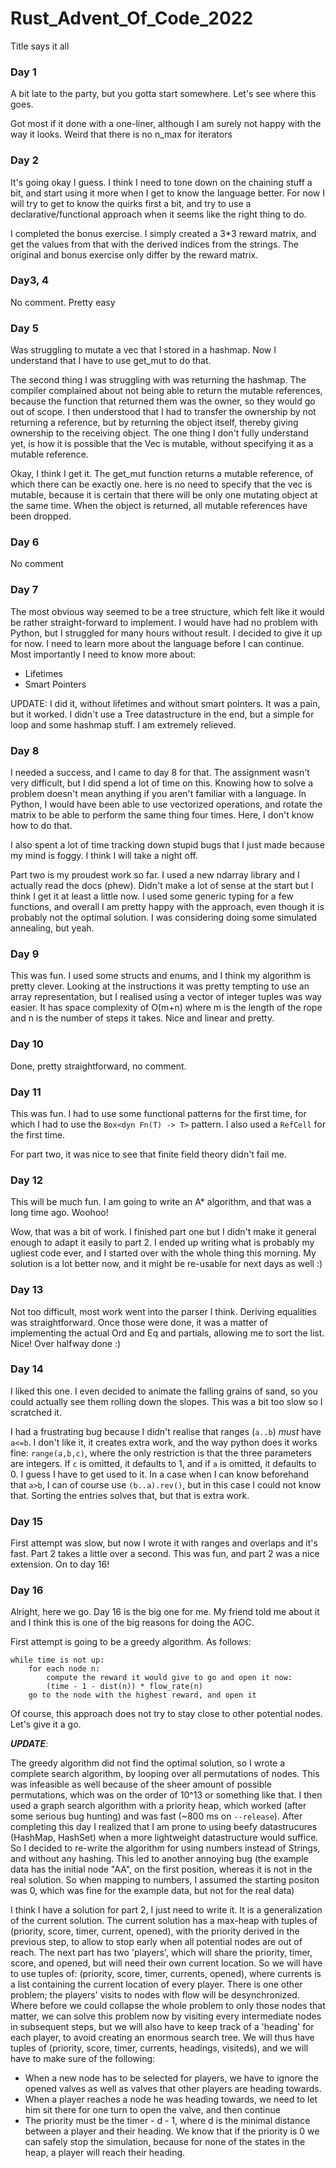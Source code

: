 # Rust_Advent_Of_Code_2022
Title says it all


### Day 1 
A bit late to the party, but you gotta start somewhere. Let's see where this goes.

Got most if it done with a one-liner, although I am surely not happy with the way it looks. Weird that there is no n_max for iterators

### Day 2
It's going okay I guess. I think I need to tone down on the chaining stuff a bit, and start using it more when I get to know the language better. For now I will try to get to know the quirks first a bit, and try to use a declarative/functional approach when it seems like the right thing to do.  

I completed the bonus exercise. I simply created a 3*3 reward matrix, and get the values from that with the derived indices from the strings. The original and bonus exercise only differ by the reward matrix.

### Day3, 4 
No comment. Pretty easy

### Day 5
Was struggling to mutate a vec that I stored in a hashmap. Now I understand that I have to use get_mut to do that.

The second thing I was struggling with was returning the hashmap. The compiler complained about not being able to return the mutable references, because the function that returned them was the owner, so they would go out of scope. I then understood that I had to transfer the ownership by not returning a reference, but by returning the object itself, thereby giving ownership to the receiving object. The one thing I don't fully understand yet, is how it is possible that the Vec is mutable, without specifying it as a mutable reference.

Okay, I think I get it. The get_mut function returns a mutable reference, of which there can be exactly one. here is no need to specify that the vec is mutable, because it is certain that there will be only one mutating object at the same time. When the object is returned, all mutable references have been dropped.

### Day 6
No comment

### Day 7
The most obvious way seemed to be a tree structure, which felt like it would be rather straight-forward to implement. I would have had no problem with Python, but I struggled for many hours without result. I decided to give it up for now. I need to learn more about the language before I can continue. Most importantly I need to know more about:
* Lifetimes
* Smart Pointers

UPDATE: 
I did it, without lifetimes and without smart pointers. It was a pain, but it worked. I didn't use a Tree datastructure in the end, but a simple for loop and some hashmap stuff. I am extremely relieved.

### Day 8
I needed a success, and I came to day 8 for that. The assignment wasn't very difficult, but I did spend a lot of time on this. Knowing how to solve a problem doesn't mean anything if you aren't familiar with a language. In Python, I would have been able to use vectorized operations, and rotate the matrix to be able to perform the same thing four times. Here, I don't know how to do that. 

I also spent a lot of time tracking down stupid bugs that I just made because my mind is foggy. I think I will take a night off. 

Part two is my proudest work so far. I used a new ndarray library and I actually read the docs (phew). Didn't make a lot of sense at the start but I think I get it at least a little now. I used some generic typing for a few functions, and overall I am pretty happy with the approach, even though it is probably not the optimal solution. I was considering doing some simulated annealing, but yeah.


### Day 9
This was fun. I used some structs and enums, and I think my algorithm is pretty clever. Looking at the instructions it was pretty tempting to use an array representation, but I realised using a vector of integer tuples was way easier. It has space complexity of O(m+n) where m is the length of the rope and n is the number of steps it takes. Nice and linear and pretty. 

### Day 10
Done, pretty straightforward, no comment.

### Day 11
This was fun. I had to use some functional patterns for the first time, for which I had to use the `Box<dyn Fn(T) -> T>` pattern. I also used a `RefCell` for the first time. 

For part two, it was nice to see that finite field theory didn't fail me. 

### Day 12

This will be much fun. I am going to write an A* algorithm, and that was a long time ago. Woohoo!

Wow, that was a bit of work. I finished part one but I didn't make it general enough to adapt it easily to part 2. I ended up writing what is probably my ugliest code ever, and I started over with the whole thing this morning. My solution is a lot better now, and it might be re-usable for next days as well :)

### Day 13

Not too difficult, most work went into the parser I think. Deriving equalities was straightforward. Once those were done, it was a matter of implementing the actual Ord and Eq and partials, allowing me to sort the list. Nice! Over halfway done :)

### Day 14

I liked this one. I even decided to animate the falling grains of sand, so you could actually see them rolling down the slopes. This was a bit too slow so I scratched it. 

I had a frustrating bug because I didn't realise that ranges (`a..b`) *must* have `a<=b`. I don't like it, it creates extra work, and the way python does it works fine: `range(a,b,c)`, where the only restriction is that the three parameters are integers. If `c` is omitted, it defaults to 1, and if `a` is omitted, it defaults to 0. I guess I have to get used to it. In a case when I can know beforehand that `a>b`, I can of course use `(b..a).rev()`, but in this case I could not know that. Sorting the entries solves that, but that is extra work.

### Day 15

First attempt was slow, but now I wrote it with ranges and overlaps and it's fast. Part 2 takes a little over a second. This was fun, and part 2 was a nice extension. On to day 16!


### Day 16

Alright, here we go. Day 16 is the big one for me. My friend told me about it and I think this is one of the big reasons for doing the AOC.

First attempt is going to be a greedy algorithm. As follows:
```
while time is not up:
    for each node n:
        compute the reward it would give to go and open it now:
        (time - 1 - dist(n)) * flow_rate(n)
    go to the node with the highest reward, and open it
```

Of course, this approach does not try to stay close to other potential nodes. Let's give it a go. 

***UPDATE***:

The greedy algorithm did not find the optimal solution, so I wrote a complete search algorithm, by looping over all permutations of nodes. This was infeasible as well because of the sheer amount of possible permutations, which was on the order of 10^13 or something like that. I then used a graph search algorithm with a priority heap, which worked (after some serious bug hunting) and was fast (~800 ms on `--release`). After completing this day I realized that I am prone to using beefy datastrucures (HashMap, HashSet) when a more lightweight datastructure would suffice. So I decided to re-write the algorithm for using numbers instead of Strings, and without any hashing. This led to another annoying bug (the example data has the initial node "AA", on the first position, whereas it is not in the real solution. So when mapping to numbers, I assumed the starting positon was 0, which was fine for the example data, but not for the real data)

I think I have a solution for part 2, I just need to write it. It is a generalization of the current solution. The current solution has a max-heap with tuples of (priority, score, timer, current, opened), with the priority derived in the previous step, to allow to stop early when all potential nodes are out of reach. The next part has two 'players', which will share the priority, timer, score, and opened, but will need their own current location. So we will have to use tuples of: (priority, score, timer, currents, opened), where currents is a list containing the current location of every player. There is one other problem; the players' visits to nodes with flow will be desynchronized. Where before we could collapse the whole problem to only those nodes that matter, we can solve this problem now by visiting every intermediate nodes in subsequent steps, but we will also have to keep track of a 'heading' for each player, to avoid creating an enormous search tree. We will thus have tuples of (priority, score, timer, currents, headings, visiteds), and we will have to make sure of the following:
* When a new node has to be selected for players, we have to ignore the opened valves as well as valves that other players are heading towards.
* When a player reaches a node he was heading towards, we need to let him sit there for one turn to open the valve, and then continue
* The priority must be the timer - d - 1, where d is the minimal distance between a player and their heading. We know that if the priority is 0 we can safely stop the simulation, because for none of the states in the heap, a player will reach their heading. 